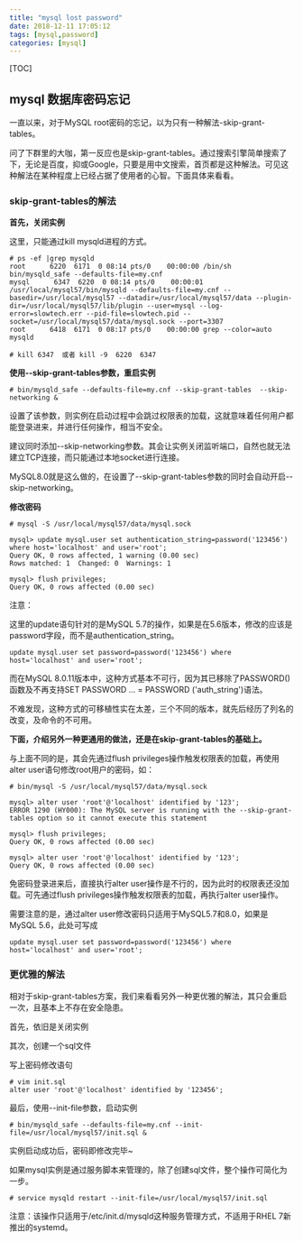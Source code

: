 ```yaml
---
title: "mysql lost password"
date: 2018-12-11 17:05:12
tags: [mysql,password]
categories: [mysql]
---
```

[TOC]

## mysql 数据库密码忘记

一直以来，对于MySQL root密码的忘记，以为只有一种解法-skip-grant-tables。

问了下群里的大咖，第一反应也是skip-grant-tables。通过搜索引擎简单搜索了下，无论是百度，抑或Google，只要是用中文搜索，首页都是这种解法。可见这种解法在某种程度上已经占据了使用者的心智。下面具体来看看。

### **skip-grant-tables的解法**

**首先，关闭实例**

这里，只能通过kill mysqld进程的方式。


```
# ps -ef |grep mysqld
root      6220  6171  0 08:14 pts/0    00:00:00 /bin/sh bin/mysqld_safe --defaults-file=my.cnf
mysql      6347  6220  0 08:14 pts/0    00:00:01 /usr/local/mysql57/bin/mysqld --defaults-file=my.cnf --basedir=/usr/local/mysql57 --datadir=/usr/local/mysql57/data --plugin-dir=/usr/local/mysql57/lib/plugin --user=mysql --log-error=slowtech.err --pid-file=slowtech.pid --socket=/usr/local/mysql57/data/mysql.sock --port=3307
root      6418  6171  0 08:17 pts/0    00:00:00 grep --color=auto mysqld

# kill 6347  或者 kill -9  6220  6347
```



**使用--skip-grant-tables参数，重启实例**

```
# bin/mysqld_safe --defaults-file=my.cnf --skip-grant-tables  --skip-networking &
```

设置了该参数，则实例在启动过程中会跳过权限表的加载，这就意味着任何用户都能登录进来，并进行任何操作，相当不安全。

建议同时添加--skip-networking参数。其会让实例关闭监听端口，自然也就无法建立TCP连接，而只能通过本地socket进行连接。

MySQL8.0就是这么做的，在设置了--skip-grant-tables参数的同时会自动开启--skip-networking。

 

**修改密码**

```
# mysql -S /usr/local/mysql57/data/mysql.sock

mysql> update mysql.user set authentication_string=password('123456') where host='localhost' and user='root';
Query OK, 0 rows affected, 1 warning (0.00 sec)
Rows matched: 1  Changed: 0  Warnings: 1

mysql> flush privileges;
Query OK, 0 rows affected (0.00 sec)
```



注意：

这里的update语句针对的是MySQL 5.7的操作，如果是在5.6版本，修改的应该是password字段，而不是authentication_string。

```
update mysql.user set password=password('123456') where host='localhost' and user='root';
```



而在MySQL 8.0.11版本中，这种方式基本不可行，因为其已移除了PASSWORD()函数及不再支持SET PASSWORD ... = PASSWORD ('auth_string')语法。

不难发现，这种方式的可移植性实在太差，三个不同的版本，就先后经历了列名的改变，及命令的不可用。



**下面，介绍另外一种更通用的做法，还是在skip-grant-tables的基础上。**

与上面不同的是，其会先通过flush privileges操作触发权限表的加载，再使用alter user语句修改root用户的密码，如：



```
# bin/mysql -S /usr/local/mysql57/data/mysql.sock

mysql> alter user 'root'@'localhost' identified by '123';
ERROR 1290 (HY000): The MySQL server is running with the --skip-grant-tables option so it cannot execute this statement

mysql> flush privileges;
Query OK, 0 rows affected (0.00 sec)

mysql> alter user 'root'@'localhost' identified by '123';
Query OK, 0 rows affected (0.00 sec)
```

免密码登录进来后，直接执行alter user操作是不行的，因为此时的权限表还没加载。可先通过flush privileges操作触发权限表的加载，再执行alter user操作。

需要注意的是，通过alter user修改密码只适用于MySQL5.7和8.0，如果是MySQL 5.6，此处可写成

```
update mysql.user set password=password('123456') where host='localhost' and user='root';
```

### **更优雅的解法**

相对于skip-grant-tables方案，我们来看看另外一种更优雅的解法，其只会重启一次，且基本上不存在安全隐患。

首先，依旧是关闭实例

其次，创建一个sql文件

写上密码修改语句

```
# vim init.sql 
alter user 'root'@'localhost' identified by '123456';
```

 

最后，使用--init-file参数，启动实例

```
# bin/mysqld_safe --defaults-file=my.cnf --init-file=/usr/local/mysql57/init.sql &
```

实例启动成功后，密码即修改完毕~

 

如果mysql实例是通过服务脚本来管理的，除了创建sql文件，整个操作可简化为一步。

```
# service mysqld restart --init-file=/usr/local/mysql57/init.sql 
```

注意：该操作只适用于/etc/init.d/mysqld这种服务管理方式，不适用于RHEL 7新推出的systemd。